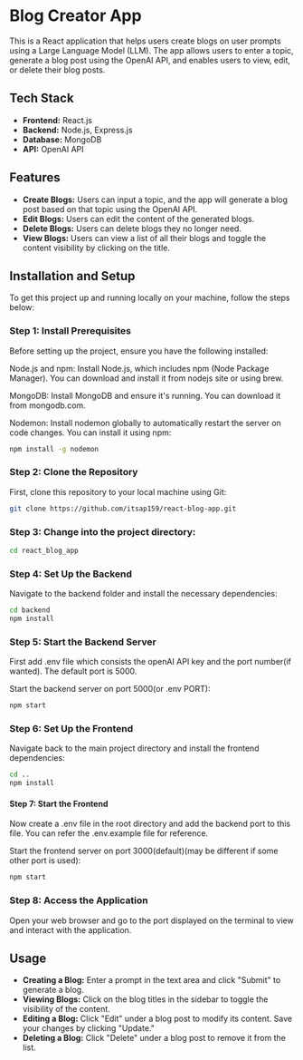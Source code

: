 # Blog Creator App

This is a React application that helps users create blogs on user prompts using a Large Language Model (LLM). The app allows users to enter a topic, generate a blog post using the OpenAI API, and enables users to view, edit, or delete their blog posts.

## Tech Stack

- **Frontend:** React.js
- **Backend:** Node.js, Express.js
- **Database:** MongoDB
- **API:** OpenAI API

## Features

- **Create Blogs:** Users can input a topic, and the app will generate a blog post based on that topic using the OpenAI API.
- **Edit Blogs:** Users can edit the content of the generated blogs.
- **Delete Blogs:** Users can delete blogs they no longer need.
- **View Blogs:** Users can view a list of all their blogs and toggle the content visibility by clicking on the title.

## Installation and Setup

To get this project up and running locally on your machine, follow the steps below:
### Step 1: Install Prerequisites
Before setting up the project, ensure you have the following installed:

Node.js and npm: Install Node.js, which includes npm (Node Package Manager). You can download and install it from nodejs site or using brew.

MongoDB: Install MongoDB and ensure it's running. You can download it from mongodb.com.

Nodemon: Install nodemon globally to automatically restart the server on code changes. You can install it using npm:

```bash
npm install -g nodemon
```
### Step 2: Clone the Repository

First, clone this repository to your local machine using Git:
```bash
git clone https://github.com/itsap159/react-blog-app.git
```

### Step 3: Change into the project directory:
```bash
cd react_blog_app
```

### Step 4: Set Up the Backend

Navigate to the backend folder and install the necessary dependencies:

```bash
cd backend
npm install
```

### Step 5: Start the Backend Server

First add .env file which consists the openAI API key and the port number(if wanted). The default port is 5000.

Start the backend server on port 5000(or .env PORT):

```bash
npm start
```

### Step 6: Set Up the Frontend
Navigate back to the main project directory and install the frontend dependencies:
```bash
cd ..
npm install
```

#### Step 7: Start the Frontend

Now create a .env file in the root directory and add the backend port to this file. You can refer the .env.example file for reference.

Start the frontend server on port 3000(default)(may be different if some other port is used):

```bash
npm start
```

### Step 8: Access the Application

Open your web browser and go to the port displayed on the terminal to view and interact with the application.

## Usage

- **Creating a Blog:** Enter a prompt in the text area and click "Submit" to generate a blog.
- **Viewing Blogs:** Click on the blog titles in the sidebar to toggle the visibility of the content.
- **Editing a Blog:** Click "Edit" under a blog post to modify its content. Save your changes by clicking "Update."
- **Deleting a Blog:** Click "Delete" under a blog post to remove it from the list.
